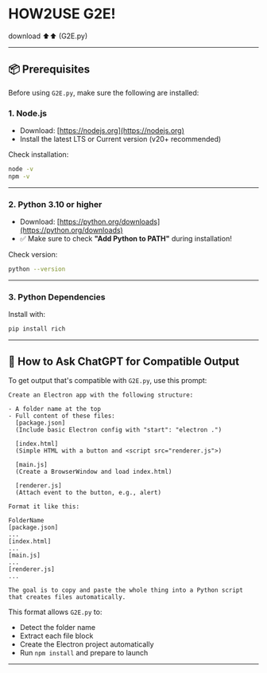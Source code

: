 # HOW2USE G2E!

download ⬆️⬆️ (G2E.py)

---

## 📦 Prerequisites

Before using `G2E.py`, make sure the following are installed:

### 1. Node.js

* Download: [https://nodejs.org](https://nodejs.org)
* Install the latest LTS or Current version (v20+ recommended)

Check installation:

```bash
node -v
npm -v
```

---

### 2. Python 3.10 or higher

* Download: [https://python.org/downloads](https://python.org/downloads)
* ✅ Make sure to check **"Add Python to PATH"** during installation!

Check version:

```bash
python --version
```

---

### 3. Python Dependencies

Install with:

```bash
pip install rich
```

---

## 🤖 How to Ask ChatGPT for Compatible Output

To get output that's compatible with `G2E.py`, use this prompt:

```
Create an Electron app with the following structure:

- A folder name at the top
- Full content of these files:
  [package.json]
  (Include basic Electron config with "start": "electron .")

  [index.html]
  (Simple HTML with a button and <script src="renderer.js">)

  [main.js]
  (Create a BrowserWindow and load index.html)

  [renderer.js]
  (Attach event to the button, e.g., alert)

Format it like this:

FolderName  
[package.json]  
...  
[index.html]  
...  
[main.js]  
...  
[renderer.js]  
...

The goal is to copy and paste the whole thing into a Python script that creates files automatically.
```

This format allows `G2E.py` to:

* Detect the folder name
* Extract each file block
* Create the Electron project automatically
* Run `npm install` and prepare to launch

---
